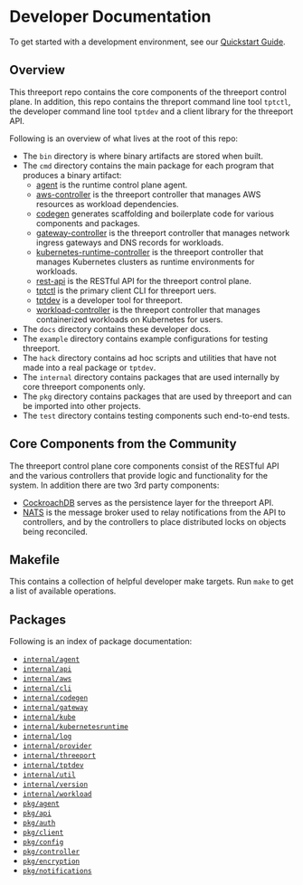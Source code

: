# Developer Documentation

To get started with a development environment, see our [Quickstart
Guide](quickstart.md).

## Overview

This threeport repo contains the core components of the threeport control plane.
In addition, this repo contains the threport command line tool `tptctl`, the
developer command line tool `tptdev` and a client library for the threeport API.

Following is an overview of what lives at the root of this repo:
* The `bin` directory is where binary artifacts are stored when built.
* The `cmd` directory contains the main package for each program that produces a
  binary artifact:
  * [agent](../cmd/agent/README.md) is the runtime control plane agent.
  * [aws-controller](../cmd/aws-controller/README.md) is the threeport
    controller that manages AWS resources as workload dependencies.
  * [codegen](../cmd/codegen/README.md) generates scaffolding and boilerplate code
    for various components and packages.
  * [gateway-controller](../cmd/gateway-controller/README.md) is the threeport
    controller that manages network ingress gateways and DNS records for workloads.
  * [kubernetes-runtime-controller](../cmd/kubernetes-runtime-controller/README.md)
    is the threeport controller that manages Kubernetes clusters as runtime
    environments for workloads.
  * [rest-api](../cmd/rest-api/README.md) is the RESTful API for the threeport
    control plane.
  * [tptctl](../cmd/tptctl/README.md) is the primary client CLI for threeport uers.
  * [tptdev](../cmd/tptdev/README.md) is a developer tool for threeport.
  * [workload-controller](../cmd/workload-controller/README.md) is the threeport
    controller that manages containerized workloads on Kubernetes for users.
* The `docs` directory contains these developer docs.
* The `example` directory contains example configurations for testing threeport.
* The `hack` directory contains ad hoc scripts and utilities that have not made
  into a real package or `tptdev`.
* The `internal` directory contains packages that are used internally by core
  threeport components only.
* The `pkg` directory contains packages that are used by threeport and can be
  imported into other projects.
* The `test` directory contains testing components such end-to-end tests.

## Core Components from the Community

The threeport control plane core components consist of the RESTful API and the
various controllers that provide logic and functionality for the system.  In
addition there are two 3rd party components:
* [CockroachDB](https://github.com/cockroachdb/cockroach) serves as the
  persistence layer for the threeport API.
* [NATS](https://github.com/nats-io/nats-server) is the message broker used to
  relay notifications from the API to controllers, and by the controllers to
  place distributed locks on objects being reconciled.

## Makefile

This contains a collection of helpful developer make targets.  Run `make` to get
a list of available operations.

## Packages

Following is an index of package documentation:
* [`internal/agent`](../internal/agent/README.md)
* [`internal/api`](../internal/api/README.md)
* [`internal/aws`](../internal/aws/README.md)
* [`internal/cli`](../internal/cli/README.md)
* [`internal/codegen`](../internal/codegen/README.md)
* [`internal/gateway`](../internal/gateway/README.md)
* [`internal/kube`](../internal/kube/README.md)
* [`internal/kubernetesruntime`](../internal/kubernetesruntime/README.md)
* [`internal/log`](../internal/log/README.md)
* [`internal/provider`](../internal/provider/README.md)
* [`internal/threeport`](../internal/threeport/README.md)
* [`internal/tptdev`](../internal/tptdev/README.md)
* [`internal/util`](../internal/util/README.md)
* [`internal/version`](../internal/version/README.md)
* [`internal/workload`](../internal/workload/README.md)
* [`pkg/agent`](../pkg/agent/README.md)
* [`pkg/api`](../pkg/api/README.md)
* [`pkg/auth`](../pkg/auth/README.md)
* [`pkg/client`](../pkg/client/README.md)
* [`pkg/config`](../pkg/config/README.md)
* [`pkg/controller`](../pkg/controller/README.md)
* [`pkg/encryption`](../pkg/encryption/README.md)
* [`pkg/notifications`](../pkg/notifications/README.md)

